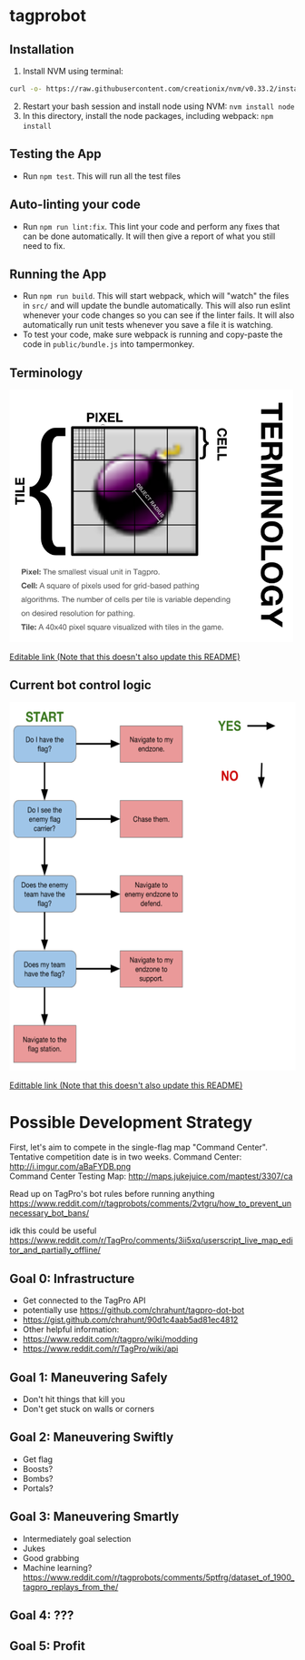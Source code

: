 # tagprobot
## Installation
1. Install NVM using terminal:
```sh
curl -o- https://raw.githubusercontent.com/creationix/nvm/v0.33.2/install.sh | bash
```
2. Restart your bash session and install node using NVM: `nvm install node`
3. In this directory, install the node packages, including webpack: `npm install`

## Testing the App
- Run `npm test`. This will run all the test files

## Auto-linting your code
- Run `npm run lint:fix`. This lint your code and perform any fixes that can be done automatically. It will then give a report of what you still need to fix.


## Running the App
- Run `npm run build`.  This will start webpack, which will "watch" the files in `src/` and will update the bundle automatically.  This will also run eslint whenever your code changes so you can see if the linter fails. It will also automatically run unit tests whenever you save a file it is watching.
- To test your code, make sure webpack is running and copy-paste the code in `public/bundle.js` into tampermonkey.

## Terminology

<img src="resources/terminology.png" width="500">

[Editable link (Note that this doesn't also update this
README)](https://docs.google.com/drawings/d/18z9lRNxtATF4BkE7FFKQNEzWvFpPLd7EQOYPj2sTDok/edit)

## Current bot control logic

<img src="resources/fsm.png" height="650">

[Edittable link (Note that this doesn't also update this README)](https://docs.google.com/drawings/d/1dATBh8-rJaJgQ8SCulkl_3XUK_18F7JSp6zsTquQ4uQ/edit)

# Possible Development Strategy
First, let's aim to compete in the single-flag map "Command Center". Tentative competition date is in two weeks.
Command Center: http://i.imgur.com/aBaFYDB.png  
Command Center Testing Map: http://maps.jukejuice.com/maptest/3307/ca

Read up on TagPro's bot rules before running anything
https://www.reddit.com/r/tagprobots/comments/2vtgru/how_to_prevent_unnecessary_bot_bans/

idk this could be useful
https://www.reddit.com/r/TagPro/comments/3ii5xq/userscript_live_map_editor_and_partially_offline/
## Goal 0: Infrastructure
 - Get connected to the TagPro API
 - potentially use https://github.com/chrahunt/tagpro-dot-bot
  - https://gist.github.com/chrahunt/90d1c4aab5ad81ec4812
 - Other helpful information:
  - https://www.reddit.com/r/tagpro/wiki/modding
  - https://www.reddit.com/r/TagPro/wiki/api

## Goal 1: Maneuvering Safely
 - Don't hit things that kill you
 - Don't get stuck on walls or corners

## Goal 2: Maneuvering Swiftly
 - Get flag
 - Boosts?
 - Bombs?
 - Portals?

## Goal 3: Maneuvering Smartly
 - Intermediately goal selection
 - Jukes
 - Good grabbing
 - Machine learning? https://www.reddit.com/r/tagprobots/comments/5ptfrg/dataset_of_1900_tagpro_replays_from_the/
 
## Goal 4: ???

## Goal 5: Profit
